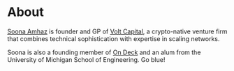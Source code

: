 About
=====

<a href="https://www.forbes.com/profile/soona-amhaz/?sh=68eac9251bd2">Soona Amhaz</a> is founder and GP of <a href="https://volt.capital">Volt Capital</a>, a crypto-native venture firm that combines technical sophistication with expertise in scaling networks.

Soona is also a founding member of <a href="https://www.beondeck.com/">On Deck</a> and an alum from the University of Michigan School of Engineering. Go blue!
